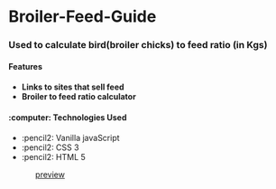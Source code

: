 # Broiler-Feed-Guide

<h3>Used to calculate bird(broiler chicks) to feed ratio (in Kgs)</h3>
<h4>Features<h4>
  <ul> 
      <li>Links to sites that sell feed</li>
      <li>Broiler to feed ratio calculator</li>
  </ul>
<h4> :computer: Technologies Used </h4>
<ul>
  <li>:pencil2: Vanilla javaScript </li>
  <li>:pencil2: CSS 3 </li>
  <li>:pencil2: HTML 5 </li>
  <ul>
<a href="http://broilerfeedguide.000webhostapp.com/"> preview </a>



